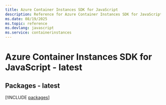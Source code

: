 ```yaml
---
title: Azure Container Instances SDK for JavaScript
description: Reference for Azure Container Instances SDK for JavaScript
ms.date: 08/19/2025
ms.topic: reference
ms.devlang: javascript
ms.service: containerinstances
---
```

# Azure Container Instances SDK for JavaScript - latest
## Packages - latest
[!INCLUDE [packages](container-instances-index.md)]